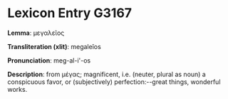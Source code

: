 # Lexicon Entry G3167

**Lemma**: μεγαλεῖος

**Transliteration (xlit)**: megaleîos

**Pronunciation**: meg-al-i'-os

**Description**:
from μέγας; magnificent, i.e. (neuter, plural as noun) a conspicuous favor, or (subjectively) perfection:--great things, wonderful works.
